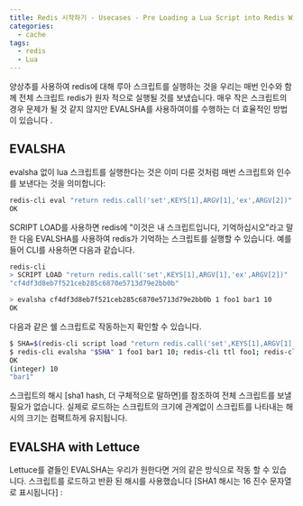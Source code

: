 ```yaml
---
title: Redis 시작하기 - Usecases - Pre Loading a Lua Script into Redis With Lettuce
categories:
  - cache 
tags:
  - redis
  - Lua
---
```

양상추를 사용하여 redis에 대해 루아 스크립트를 실행하는 것을 우리는 매번 인수와 함께 전체 스크립트 redis가 원자 적으로 실행될 것를 보냈습니다. 매우 작은 스크립트의 경우 문제가 될 것 같지 않지만 EVALSHA를 사용하여이를 수행하는 더 효율적인 방법이 있습니다 .

## EVALSHA 
evalsha 없이 lua 스크립트를 실행한다는 것은 이미 다룬 것처럼 매번 스크립트와 인수를 보낸다는 것을 의미합니다:
```bash
redis-cli eval "return redis.call('set',KEYS[1],ARGV[1],'ex',ARGV[2])" 1 foo1 bar1 10
OK
```
SCRIPT LOAD를 사용하면 redis에 "이것은 내 스크립트입니다, 기억하십시오"라고 말한 다음 EVALSHA를 사용하여 redis가 기억하는 스크립트를 실행할 수 있습니다. 예를 들어 CLI를 사용하면 다음과 같습니다.

```bash
redis-cli
> SCRIPT LOAD "return redis.call('set',KEYS[1],ARGV[1],'ex',ARGV[2])"
"cf4df3d8eb7f521ceb285c6870e5713d79e2bb0b"

> evalsha cf4df3d8eb7f521ceb285c6870e5713d79e2bb0b 1 foo1 bar1 10
OK

```
다음과 같은 쉘 스크립트로 작동하는지 확인할 수 있습니다.
```bash
$ SHA=$(redis-cli script load "return redis.call('set',KEYS[1],ARGV[1],'ex',ARGV[2])")
$ redis-cli evalsha "$SHA" 1 foo1 bar1 10; redis-cli ttl foo1; redis-cli get foo1      
OK
(integer) 10
"bar1"
```
스크립트의 해시 [sha1 hash, 더 구체적으로 말하면]를 참조하여 전체 스크립트를 보낼 필요가 없습니다. 실제로 로드하는 스크립트의 크기에 관계없이 스크립트를 나타내는 해시의 크기는 컴팩트하게 유지됩니다.

## EVALSHA with Lettuce
Lettuce를 곁들인 EVALSHA는 우리가 원한다면 거의 같은 방식으로 작동 할 수 있습니다. 스크립트를 로드하고 반환 된 해시를 사용했습니다 [SHA1 해시는 16 진수 문자열로 표시됩니다] :